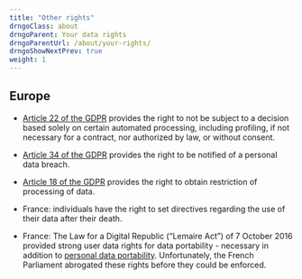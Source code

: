 ```yaml
---
title: "Other rights"
drngoClass: about 
drngoParent: Your data rights
drngoParentUrl: /about/your-rights/
drngoShowNextPrev: true
weight: 1
---
```



## Europe
 
 - [Article 22 of the GDPR](https://eur-lex.europa.eu/legal-content/EN/TXT/?uri=CELEX%3A32016R0679#d1e2838-1-1) provides the right to not be subject to a decision based solely on certain automated processing, including profiling, if not necessary for a contract, nor authorized by law, or without consent.
 
 - [Article 34 of the GDPR](https://eur-lex.europa.eu/legal-content/EN/TXT/?uri=CELEX%3A32016R0679#d1e3490-1-1) provides the right to be notified of a personal data breach.
 
 - [Article 18 of the GDPR](https://eur-lex.europa.eu/legal-content/EN/TXT/?uri=CELEX%3A32016R0679#d1e2700-1-1) provides the right to obtain restriction of processing of data.
 
 - France: individuals have the right to set directives regarding the use of their data after their death.
 
 - France: The Law for a Digital Republic (“Lemaire Act”) of 7 October 2016 provided strong user data rights for data portability - necessary in addition to [personal data portability](portability). Unfortunately, the French Parliament abrogated these rights before they could be enforced.
